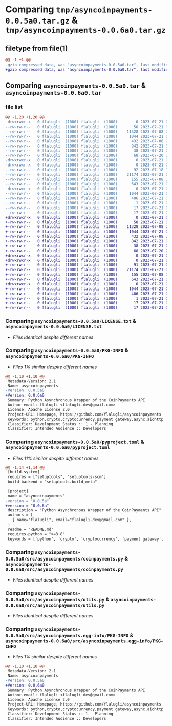 # Comparing `tmp/asyncoinpayments-0.0.5a0.tar.gz` & `tmp/asyncoinpayments-0.0.6a0.tar.gz`

## filetype from file(1)

```diff
@@ -1 +1 @@
-gzip compressed data, was "asyncoinpayments-0.0.5a0.tar", last modified: Fri Jul 21 09:49:17 2023, max compression
+gzip compressed data, was "asyncoinpayments-0.0.6a0.tar", last modified: Fri Jul 21 09:54:21 2023, max compression
```

## Comparing `asyncoinpayments-0.0.5a0.tar` & `asyncoinpayments-0.0.6a0.tar`

### file list

```diff
@@ -1,20 +1,20 @@
-drwxrwxr-x   0 flalugli  (1000) flalugli  (1000)        0 2023-07-21 09:49:17.682250 asyncoinpayments-0.0.5a0/
--rw-rw-r--   0 flalugli  (1000) flalugli  (1000)       58 2023-07-21 09:11:52.000000 asyncoinpayments-0.0.5a0/.gitignore
--rw-rw-r--   0 flalugli  (1000) flalugli  (1000)    11328 2023-07-08 21:40:35.000000 asyncoinpayments-0.0.5a0/LICENSE.txt
--rw-rw-r--   0 flalugli  (1000) flalugli  (1000)     1044 2023-07-21 09:49:17.682250 asyncoinpayments-0.0.5a0/PKG-INFO
--rw-rw-r--   0 flalugli  (1000) flalugli  (1000)      432 2023-07-08 20:18:04.000000 asyncoinpayments-0.0.5a0/README.md
--rw-rw-r--   0 flalugli  (1000) flalugli  (1000)      842 2023-07-21 09:48:36.000000 asyncoinpayments-0.0.5a0/pyproject.toml
--rw-rw-r--   0 flalugli  (1000) flalugli  (1000)       38 2023-07-21 09:49:17.682250 asyncoinpayments-0.0.5a0/setup.cfg
--rw-rw-r--   0 flalugli  (1000) flalugli  (1000)       68 2023-07-20 21:25:48.000000 asyncoinpayments-0.0.5a0/setup.py
-drwxrwxr-x   0 flalugli  (1000) flalugli  (1000)        0 2023-07-21 09:49:17.678250 asyncoinpayments-0.0.5a0/src/
-drwxrwxr-x   0 flalugli  (1000) flalugli  (1000)        0 2023-07-21 09:49:17.682250 asyncoinpayments-0.0.5a0/src/asyncoinpayments/
--rw-rw-r--   0 flalugli  (1000) flalugli  (1000)       92 2023-07-18 17:18:09.000000 asyncoinpayments-0.0.5a0/src/asyncoinpayments/__init__.py
--rw-rw-r--   0 flalugli  (1000) flalugli  (1000)    21174 2023-07-21 09:27:52.000000 asyncoinpayments-0.0.5a0/src/asyncoinpayments/coinpayments.py
--rw-rw-r--   0 flalugli  (1000) flalugli  (1000)      155 2023-07-08 15:55:02.000000 asyncoinpayments-0.0.5a0/src/asyncoinpayments/errors.py
--rw-rw-r--   0 flalugli  (1000) flalugli  (1000)      643 2023-07-21 09:47:09.000000 asyncoinpayments-0.0.5a0/src/asyncoinpayments/utils.py
-drwxrwxr-x   0 flalugli  (1000) flalugli  (1000)        0 2023-07-21 09:49:17.682250 asyncoinpayments-0.0.5a0/src/asyncoinpayments.egg-info/
--rw-rw-r--   0 flalugli  (1000) flalugli  (1000)     1044 2023-07-21 09:49:17.000000 asyncoinpayments-0.0.5a0/src/asyncoinpayments.egg-info/PKG-INFO
--rw-rw-r--   0 flalugli  (1000) flalugli  (1000)      406 2023-07-21 09:49:17.000000 asyncoinpayments-0.0.5a0/src/asyncoinpayments.egg-info/SOURCES.txt
--rw-rw-r--   0 flalugli  (1000) flalugli  (1000)        1 2023-07-21 09:49:17.000000 asyncoinpayments-0.0.5a0/src/asyncoinpayments.egg-info/dependency_links.txt
--rw-rw-r--   0 flalugli  (1000) flalugli  (1000)       17 2023-07-21 09:49:17.000000 asyncoinpayments-0.0.5a0/src/asyncoinpayments.egg-info/requires.txt
--rw-rw-r--   0 flalugli  (1000) flalugli  (1000)       17 2023-07-21 09:49:17.000000 asyncoinpayments-0.0.5a0/src/asyncoinpayments.egg-info/top_level.txt
+drwxrwxr-x   0 flalugli  (1000) flalugli  (1000)        0 2023-07-21 09:54:21.092762 asyncoinpayments-0.0.6a0/
+-rw-rw-r--   0 flalugli  (1000) flalugli  (1000)       58 2023-07-21 09:11:52.000000 asyncoinpayments-0.0.6a0/.gitignore
+-rw-rw-r--   0 flalugli  (1000) flalugli  (1000)    11328 2023-07-08 21:40:35.000000 asyncoinpayments-0.0.6a0/LICENSE.txt
+-rw-rw-r--   0 flalugli  (1000) flalugli  (1000)     1044 2023-07-21 09:54:21.092762 asyncoinpayments-0.0.6a0/PKG-INFO
+-rw-rw-r--   0 flalugli  (1000) flalugli  (1000)      432 2023-07-08 20:18:04.000000 asyncoinpayments-0.0.6a0/README.md
+-rw-rw-r--   0 flalugli  (1000) flalugli  (1000)      842 2023-07-21 09:53:41.000000 asyncoinpayments-0.0.6a0/pyproject.toml
+-rw-rw-r--   0 flalugli  (1000) flalugli  (1000)       38 2023-07-21 09:54:21.092762 asyncoinpayments-0.0.6a0/setup.cfg
+-rw-rw-r--   0 flalugli  (1000) flalugli  (1000)       68 2023-07-20 21:25:48.000000 asyncoinpayments-0.0.6a0/setup.py
+drwxrwxr-x   0 flalugli  (1000) flalugli  (1000)        0 2023-07-21 09:54:21.092762 asyncoinpayments-0.0.6a0/src/
+drwxrwxr-x   0 flalugli  (1000) flalugli  (1000)        0 2023-07-21 09:54:21.092762 asyncoinpayments-0.0.6a0/src/asyncoinpayments/
+-rw-rw-r--   0 flalugli  (1000) flalugli  (1000)       91 2023-07-21 09:53:35.000000 asyncoinpayments-0.0.6a0/src/asyncoinpayments/__init__.py
+-rw-rw-r--   0 flalugli  (1000) flalugli  (1000)    21174 2023-07-21 09:27:52.000000 asyncoinpayments-0.0.6a0/src/asyncoinpayments/coinpayments.py
+-rw-rw-r--   0 flalugli  (1000) flalugli  (1000)      155 2023-07-08 15:55:02.000000 asyncoinpayments-0.0.6a0/src/asyncoinpayments/errors.py
+-rw-rw-r--   0 flalugli  (1000) flalugli  (1000)      643 2023-07-21 09:47:09.000000 asyncoinpayments-0.0.6a0/src/asyncoinpayments/utils.py
+drwxrwxr-x   0 flalugli  (1000) flalugli  (1000)        0 2023-07-21 09:54:21.092762 asyncoinpayments-0.0.6a0/src/asyncoinpayments.egg-info/
+-rw-rw-r--   0 flalugli  (1000) flalugli  (1000)     1044 2023-07-21 09:54:21.000000 asyncoinpayments-0.0.6a0/src/asyncoinpayments.egg-info/PKG-INFO
+-rw-rw-r--   0 flalugli  (1000) flalugli  (1000)      406 2023-07-21 09:54:21.000000 asyncoinpayments-0.0.6a0/src/asyncoinpayments.egg-info/SOURCES.txt
+-rw-rw-r--   0 flalugli  (1000) flalugli  (1000)        1 2023-07-21 09:54:21.000000 asyncoinpayments-0.0.6a0/src/asyncoinpayments.egg-info/dependency_links.txt
+-rw-rw-r--   0 flalugli  (1000) flalugli  (1000)       17 2023-07-21 09:54:21.000000 asyncoinpayments-0.0.6a0/src/asyncoinpayments.egg-info/requires.txt
+-rw-rw-r--   0 flalugli  (1000) flalugli  (1000)       17 2023-07-21 09:54:21.000000 asyncoinpayments-0.0.6a0/src/asyncoinpayments.egg-info/top_level.txt
```

### Comparing `asyncoinpayments-0.0.5a0/LICENSE.txt` & `asyncoinpayments-0.0.6a0/LICENSE.txt`

 * *Files identical despite different names*

### Comparing `asyncoinpayments-0.0.5a0/PKG-INFO` & `asyncoinpayments-0.0.6a0/PKG-INFO`

 * *Files 1% similar despite different names*

```diff
@@ -1,10 +1,10 @@
 Metadata-Version: 2.1
 Name: asyncoinpayments
-Version: 0.0.5a0
+Version: 0.0.6a0
 Summary: Python Asynchronous Wrapper of the CoinPayments API
 Author-email: flalugli <flalugli.dev@gmail.com>
 License: Apache License 2.0
 Project-URL: Homepage, https://github.com/flalugli/asyncoinpayments
 Keywords: python,crypto,cryptocurrency,payment gateway,async,aiohttp
 Classifier: Development Status :: 1 - Planning
 Classifier: Intended Audience :: Developers
```

### Comparing `asyncoinpayments-0.0.5a0/pyproject.toml` & `asyncoinpayments-0.0.6a0/pyproject.toml`

 * *Files 11% similar despite different names*

```diff
@@ -1,14 +1,14 @@
 [build-system]
 requires = ["setuptools", "setuptools-scm"]
 build-backend = "setuptools.build_meta"
 
 [project]
 name = "asyncoinpayments"
-version = "0.0.5a"
+version = "0.0.6a"
 description = "Python Asynchronous Wrapper of the CoinPayments API"
 authors = [
   { name="flalugli", email="flalugli.dev@gmail.com" },
 ]
 readme = "README.md"
 requires-python = ">=3.8"
 keywords = ['python', 'crypto', 'cryptocurrency', 'payment gateway', 'async', 'aiohttp']
```

### Comparing `asyncoinpayments-0.0.5a0/src/asyncoinpayments/coinpayments.py` & `asyncoinpayments-0.0.6a0/src/asyncoinpayments/coinpayments.py`

 * *Files identical despite different names*

### Comparing `asyncoinpayments-0.0.5a0/src/asyncoinpayments/utils.py` & `asyncoinpayments-0.0.6a0/src/asyncoinpayments/utils.py`

 * *Files identical despite different names*

### Comparing `asyncoinpayments-0.0.5a0/src/asyncoinpayments.egg-info/PKG-INFO` & `asyncoinpayments-0.0.6a0/src/asyncoinpayments.egg-info/PKG-INFO`

 * *Files 1% similar despite different names*

```diff
@@ -1,10 +1,10 @@
 Metadata-Version: 2.1
 Name: asyncoinpayments
-Version: 0.0.5a0
+Version: 0.0.6a0
 Summary: Python Asynchronous Wrapper of the CoinPayments API
 Author-email: flalugli <flalugli.dev@gmail.com>
 License: Apache License 2.0
 Project-URL: Homepage, https://github.com/flalugli/asyncoinpayments
 Keywords: python,crypto,cryptocurrency,payment gateway,async,aiohttp
 Classifier: Development Status :: 1 - Planning
 Classifier: Intended Audience :: Developers
```

